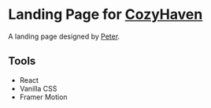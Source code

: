 # Landing Page for [CozyHaven](https://www.behance.net/gallery/180400729/CozyHaven-Apartment-Rentals-UI-Design)

A landing page designed by [Peter](https://www.behance.net/peterstan).

## Tools

- React
- Vanilla CSS
- Framer Motion
